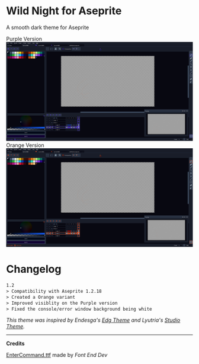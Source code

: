 # Wild Night for Aseprite 
 A smooth dark theme for Aseprite

Purple Version
![screenshot](https://github.com/LeonardoLourenco/Aseprite-Wild-Night-Theme/raw/master/WildNightPurple_Screenshot.png)
Orange Version
![screenshot](https://github.com/LeonardoLourenco/Aseprite-Wild-Night-Theme/raw/master/WildNightOrange_Screenshot.png)


# Changelog
```
1.2
> Compatibility with Aseprite 1.2.18
> Created a Orange variant
> Improved visiblity on the Purple version
> Fixed the console/error window background being white

```

*This theme was inspired by Endesga's [Edg Theme](https://endesga.itch.io/edgtheme) and Lyutria's [Studio Theme](https://github.com/Lyutria/aseprite-studio-theme).*

----
**Credits**

[EnterCommand.ttf](https://fontenddev.com/fonts/enter-command/) made by *Font End Dev*
